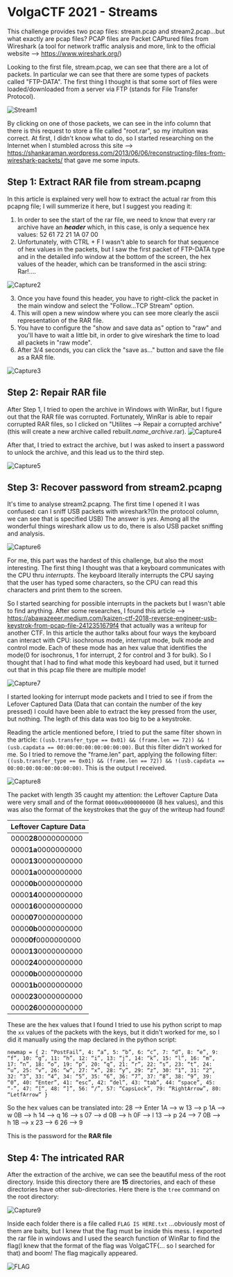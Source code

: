# VolgaCTF 2021 - Streams

This challenge provides two pcap files: stream.pcap and stream2.pcap...but what exactly are pcap files? 
PCAP files are Packet CAPtured files from Wireshark (a tool for network traffic analysis and more, link to the official website --> https://www.wireshark.org/)

Looking to the first file, stream.pcap, we can see that there are a lot of packets. In particular we can see that there are some types of packets called "FTP-DATA".
The first thing I thought is that some sort of files were loaded/downloaded from a server via FTP (stands for File Transfer Protocol).

![Stream1](https://user-images.githubusercontent.com/80392368/112874625-6efc8f00-90c3-11eb-9e3f-718463d0bc69.PNG)

By clicking on one of those packets, we can see in the info column that there is this request to store a file called "root.rar", so my intuition was correct. At first, I didn't know what to do, so I started researching on the Internet when I stumbled across this site --> https://shankaraman.wordpress.com/2013/06/06/reconstructing-files-from-wireshark-packets/ that gave me some inputs.

## Step 1: Extract RAR file from stream.pcapng

In this article is explained very well how to extract the actual rar from this pcapng file; I will summerize it here, but I suggest you reading it:

1. In order to see the start of the rar file, we need to know that every rar archive have an **_header_** which, in this case, is only a sequence hex values: 52 61 72 21 1A 07 00
2. Unfortunately, with CTRL + F I wasn't able to search for that sequence of hex values in the packets, but I saw the first packet of FTP-DATA type and in the detailed info window at the bottom of the screen, the hex values of the header, which can be transformed in the ascii string: Rar!....


![Capture2](https://user-images.githubusercontent.com/80392368/112874850-b8e57500-90c3-11eb-9daf-c73d17ebc105.PNG)



3. Once you have found this header, you have to right-click the packet in the main window and select the "Follow...TCP Stream" option.
4. This will open a new window where you can see more clearly the ascii representation of the RAR file.
5. You have to configure the "show and save data as" option to "raw" and you'll have to wait a little bit, in order to give wireshark the time to load all packets in "raw mode".
6. After 3/4 seconds, you can click the "save as..." button and save the file as a RAR file.

![Capture3](https://user-images.githubusercontent.com/80392368/112874965-dfa3ab80-90c3-11eb-984f-09d793ee7d73.PNG)


## Step 2: Repair RAR file

After Step 1, I tried to open the archive in Windows with WinRar, but I figure out that the RAR file was corrupted.
Fortunately, WinRar is able to repair corrupted RAR files, so I clicked on "Utilites --> Repair a corrupted archive"(this will create a new archive called rebuilt.*name_archive*.rar).
![Capture4](https://user-images.githubusercontent.com/80392368/112875179-242f4700-90c4-11eb-808d-a184e1776fe3.PNG)


After that, I tried to extract the archive, but I was asked to insert a password to unlock the archive, and this lead us to the third step.

![Capture5](https://user-images.githubusercontent.com/80392368/112875192-285b6480-90c4-11eb-9070-a25abdcc5559.PNG)


## Step 3: Recover password from stream2.pcapng

It's time to analyse stream2.pcapng.
The first time I opened it I was confused: can I sniff USB packets with wireshark?(In the protocol column, we can see that is specified USB) The answer is _yes_. Among all the wonderful things wireshark allow us to do, there is also USB packet sniffing and analysis.

![Capture6](https://user-images.githubusercontent.com/80392368/112875395-68bae280-90c4-11eb-83c2-461ca7890b52.PNG)


For me, this part was the hardest of this challenge, but also the most interesting.
The first thing I thought was that a keyboard communicates with the CPU thru _interrupts_. 
The keyboard literally interrupts the CPU saying that the user has typed some characters, so the CPU can read this characters and print them to the screen.

So I started searching for possible interrupts in the packets but I wasn't able to find anything. After some researches, I found this article --> https://abawazeeer.medium.com/kaizen-ctf-2018-reverse-engineer-usb-keystrok-from-pcap-file-2412351679f4 that actually was a writeup for another CTF.
In this article the author talks about four ways the keyboard can interact with CPU: isochronus mode, interrupt mode, bulk mode and control mode.
Each of these mode has an hex value that identifies the mode(0 for isochronus, 1 for interrupt, 2 for control and 3 for bulk).
So I thought that I had to find what mode this keyboard had used, but it turned out that in this pcap file there are multiple mode!

![Capture7](https://user-images.githubusercontent.com/80392368/112876218-863c7c00-90c5-11eb-9e2f-6e35da4dfa30.PNG)

I started looking for interrupt mode packets and I tried to see if from the Lefover Captured Data (Data that can contain the number of the key pressed) I could have been able to extract the key pressed from the user, but nothing. The legth of this data was too big to be a keystroke.

Reading the article mentioned before, I tried to put the same filter shown in the article: `((usb.transfer_type == 0x01) && (frame.len == 72)) && !(usb.capdata == 00:00:00:00:00:00:00:00)`. But this filter didn't worked for me.
So I tried to remove the "frame.len" part, applying the following filter: `((usb.transfer_type == 0x01) && (frame.len == 72)) && !(usb.capdata == 00:00:00:00:00:00:00:00)`.
This is the output I received.

![Capture8](https://user-images.githubusercontent.com/80392368/112878161-e46a5e80-90c7-11eb-9541-6a0e44b24806.PNG)

The packet with length 35 caught my attention: the Leftover Capture Data were very small and of the format `0000xx0000000000` (8 hex values), and this was also the format of the keystrokes that the guy of the writeup had found! 


Leftover Capture Data |
----------------------|
0000**28**0000000000 |  
0000**1a**0000000000 |
0000**13**0000000000 |
0000**1a**0000000000 |
0000**0b**0000000000 |
0000**14**0000000000 |
0000**16**0000000000 |
0000**07**0000000000 |
0000**0b**0000000000 |
0000**0f**0000000000 |
0000**13**0000000000 |
0000**24**0000000000 |
0000**0b**0000000000 |
0000**1b**0000000000 |
0000**23**0000000000 |
0000**26**0000000000 |

These are the hex values that I found
I tried to use his python script to map the `xx` values of the packets with the keys, but it didn't worked for me, so I did it manually using the map declared in the python script: 

`newmap = {
2: “PostFail”,
4: “a”,
5: “b”,
6: “c”,
7: “d”,
8: “e”,
9: “f”,
10: “g”,
11: “h”,
12: “i”,
13: “j”,
14: “k”,
15: “l”,
16: “m”,
17: “n”,
18: “o”,
19: “p”,
20: “q”,
21: “r”,
22: “s”,
23: “t”,
24: “u”,
25: “v”,
26: “w”,
27: “x”,
28: “y”,
29: “z”,
30: “1”,
31: “2”,
32: “3”,
33: “4”,
34: “5”,
35: “6”,
36: “7”,
37: “8”,
38: “9”,
39: “0”,
40: “Enter”,
41: “esc”,
42: “del”,
43: “tab”,
44: “space”,
45: “-”,
47: “[“,
48: “]”,
56: “/”,
57: “CapsLock”,
79: “RightArrow”,
80: “LetfArrow”
}`

So the hex values can be translated into:
28 --> Enter
1A --> w
13 --> p
1A --> w
0B --> h
14 --> q
16 --> s
07 --> d
0B --> h
0F --> l
13 --> p
24 --> 7
0B --> h
1B --> x
23 --> 6
26 --> 9

This is the password for the **RAR file**

## Step 4: The intricated RAR

After the extraction of the archive, we can see the beautiful mess of the root directory. Inside this directory there are **15** directories, and each of these directories have other sub-directories. 
Here there is the `tree` command on the root directory:


![Capture9](https://user-images.githubusercontent.com/80392368/112881322-cef73380-90cb-11eb-9863-4782c867d177.PNG)


Inside each folder there is a file called `FLAG IS HERE.txt` ...obviously most of them are baits, but I knew that the flag must be inside this mess.
I exported the rar file in windows and I used the search function of WinRar to find the flag(I knew that the format of the flag was VolgaCTF{... so I searched for that) and boom! The flag magically appeared.

![FLAG](https://user-images.githubusercontent.com/80392368/112882086-cb17e100-90cc-11eb-9a61-95b1bf292203.PNG)

